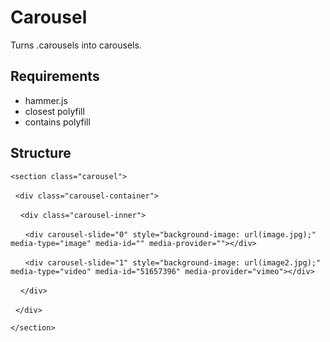 Carousel
===

Turns .carousels into carousels.

Requirements
---------------

- hammer.js
- closest polyfill
- contains polyfill

Structure
---------------

``<section class="carousel">``

&nbsp;&nbsp;``<div class="carousel-container">``

&nbsp;&nbsp;&nbsp;&nbsp;``<div class="carousel-inner">``

&nbsp;&nbsp;&nbsp;&nbsp;&nbsp;&nbsp;``<div carousel-slide="0" style="background-image: url(image.jpg);" media-type="image" media-id="" media-provider=""></div>``

&nbsp;&nbsp;&nbsp;&nbsp;&nbsp;&nbsp;``<div carousel-slide="1" style="background-image: url(image2.jpg);" media-type="video" media-id="51657396" media-provider="vimeo"></div>``

&nbsp;&nbsp;&nbsp;&nbsp;``</div>``

&nbsp;&nbsp;``</div>``

``</section>``
